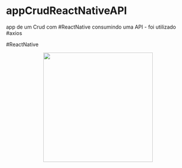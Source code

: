# appCrudReactNativeAPI
app de um Crud com #ReactNative consumindo uma API - foi utilizado #axios



#ReactNative

<p align="center">
  <img width="300" height:"900" src="assets/gifCrud.gif">
</p>
